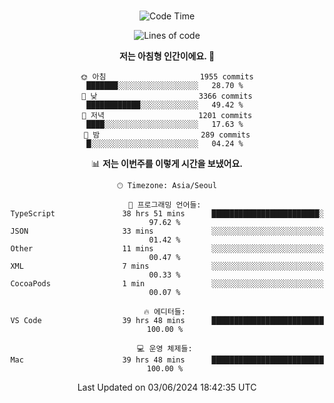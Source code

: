<div align="center">

<br />

 <!--START_SECTION:waka-->
![Code Time](http://img.shields.io/badge/Code%20Time-2%2C577%20hrs%2049%20mins-blue)

![Lines of code](https://img.shields.io/badge/%EC%A0%80%EB%8A%94%20%EC%97%AC%ED%83%9C%EA%B9%8C%EC%A7%80%20-4.0%20million%20%EC%A4%84%EC%9D%98%20%EC%BD%94%EB%93%9C%EB%A5%BC%20%EC%9E%91%EC%84%B1%ED%96%88%EC%96%B4%EC%9A%94.-blue)

**저는 아침형 인간이에요. 🐤** 

```text
🌞 아침                     1955 commits        ███████░░░░░░░░░░░░░░░░░░   28.70 % 
🌆 낮　                     3366 commits        ████████████░░░░░░░░░░░░░   49.42 % 
🌃 저녁                     1201 commits        ████░░░░░░░░░░░░░░░░░░░░░   17.63 % 
🌙 밤　                     289 commits         █░░░░░░░░░░░░░░░░░░░░░░░░   04.24 % 
```


📊 **저는 이번주를 이렇게 시간을 보냈어요.** 

```text
🕑︎ Timezone: Asia/Seoul

💬 프로그래밍 언어들: 
TypeScript               38 hrs 51 mins      ████████████████████████░   97.62 % 
JSON                     33 mins             ░░░░░░░░░░░░░░░░░░░░░░░░░   01.42 % 
Other                    11 mins             ░░░░░░░░░░░░░░░░░░░░░░░░░   00.47 % 
XML                      7 mins              ░░░░░░░░░░░░░░░░░░░░░░░░░   00.33 % 
CocoaPods                1 min               ░░░░░░░░░░░░░░░░░░░░░░░░░   00.07 % 

🔥 에디터들: 
VS Code                  39 hrs 48 mins      █████████████████████████   100.00 % 

💻 운영 체제들: 
Mac                      39 hrs 48 mins      █████████████████████████   100.00 % 
```


 Last Updated on 03/06/2024 18:42:35 UTC
<!--END_SECTION:waka-->

</div>
